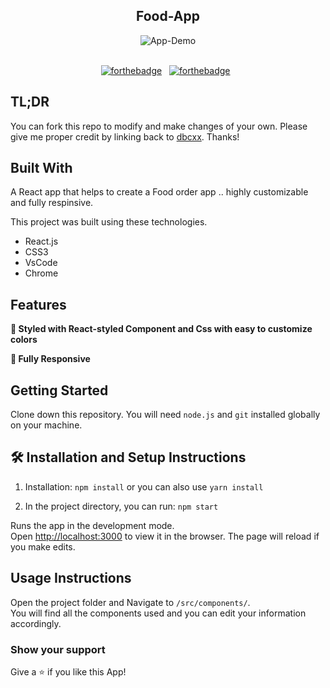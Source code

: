<h2 align="center">
  Food-App <br/>
</h2>
<div align="center">
  <img alt="App-Demo" src="" />
</div>

<br/>

<center>

[![forthebadge](https://forthebadge.com/images/badges/built-with-love.svg)](https://forthebadge.com) &nbsp;
[![forthebadge](https://forthebadge.com/images/badges/made-with-javascript.svg)](https://forthebadge.com) &nbsp;

</center>

## TL;DR

You can fork this repo to modify and make changes of your own. Please give me proper credit by linking back to [dbcxx](https://github.com/dbcxx). Thanks!

## Built With

A React app that helps to create a Food order app .. highly customizable and fully respinsive.<br/>

This project was built using these technologies.

- React.js
- CSS3
- VsCode
- Chrome

## Features

**🎨 Styled with React-styled Component and Css with easy to customize colors**

**📱 Fully Responsive**

## Getting Started

Clone down this repository. You will need `node.js` and `git` installed globally on your machine.

## 🛠 Installation and Setup Instructions

1. Installation: `npm install` or you can also use `yarn install`

2. In the project directory, you can run: `npm start`

Runs the app in the development mode.\
Open [http://localhost:3000](http://localhost:3000) to view it in the browser.
The page will reload if you make edits.

## Usage Instructions

Open the project folder and Navigate to `/src/components/`. <br/>
You will find all the components used and you can edit your information accordingly.

### Show your support

Give a ⭐ if you like this App!